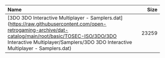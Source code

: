 |Name|Size|
|:---|---:|
|[3DO 3DO Interactive Multiplayer - Samplers.dat](https://raw.githubusercontent.com/open-retrogaming-archive/dat-catalog/main/root/basic/TOSEC-ISO/3DO/3DO Interactive Multiplayer/Samplers/3DO 3DO Interactive Multiplayer - Samplers.dat)|23259|
